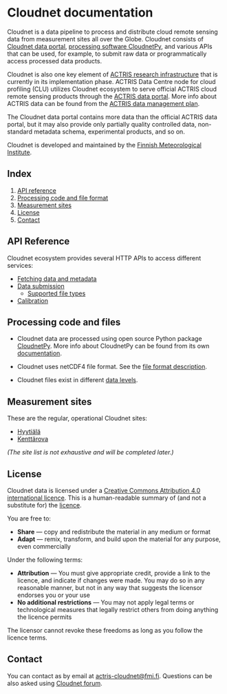 # Cloudnet documentation

Cloudnet is a data pipeline to process and distribute cloud remote sensing
data from measurement sites all over the Globe. Cloudnet consists of
[Cloudnet data portal](https://cloudnet.fmi.fi),
[processing software CloudnetPy](https://github.com/actris-cloudnet/cloudnetpy),
and various APIs that can be used, for example, to submit raw data or
programmatically access processed data products.

Cloudnet is also one key element of [ACTRIS research infrastructure](https://www.actris.eu/) that is
currently in its implementation phase. ACTRIS Data Centre node
for cloud profiling (CLU) utilizes Cloudnet ecosystem to serve official ACTRIS cloud
remote sensing products through the [ACTRIS data portal](https://actris.nilu.no/).
More info about ACTRIS data can be found from the
[ACTRIS data management plan](https://github.com/actris/data-management-plan/blob/master/DMP/ACTRIS-DMP.md).

The Cloudnet data portal contains more data than the official ACTRIS data portal,
but it may also provide only partially quality controlled data, non-standard metadata
schema, experimental products, and so on.

Cloudnet is developed and maintained by the [Finnish Meteorological Institute](https://en.ilmatieteenlaitos.fi/).

## Index

1. [API reference](#api-reference)
2. [Processing code and file format](#processing-code-and-file-format)
3. [Measurement sites](#measurement-sites)
3. [License](#license)
4. [Contact](#contact)

## API Reference

Cloudnet ecosystem provides several HTTP APIs to access different services:

* [Fetching data and metadata](api/data-portal.md)
* [Data submission](api/data-upload.md)
  * [Supported file types](api/upload-file-types.md)
* [Calibration](api/calibration.md)

## Processing code and files

* Cloudnet data are processed using open source Python package [CloudnetPy](https://github.com/actris-cloudnet/cloudnetpy).
More info about CloudnetPy can be found from its own [documentation](https://cloudnetpy.readthedocs.io/en/latest/?badge=latest).

* Cloudnet uses netCDF4 file format.
See the [file format description](https://cloudnetpy.readthedocs.io/en/latest/fileformat.html).

* Cloudnet files exist in different [data levels](levels.md).


## Measurement sites

These are the regular, operational Cloudnet sites:

* [Hyytiälä](sites/hyytiala.md)
* [Kenttärova](sites/kenttarova.md)

*(The site list is not exhaustive and will be completed later.)*

## License

Cloudnet data is licensed under a [Creative Commons Attribution 4.0 international licence](https://creativecommons.org/licenses/by/4.0).
  This is a human-readable summary of (and not a substitute for) the [licence](https://creativecommons.org/licenses/by/4.0/legalcode).

  You are free to:

  - **Share** — copy and redistribute the material in any medium or format</li>
  - **Adapt** — remix, transform, and build upon the material for any purpose, even commercially</li>

  Under the following terms:

  - **Attribution** — You must give appropriate credit, provide a link to the licence, and indicate if changes were made. You may do so in any reasonable manner, but not in any way that suggests the licensor endorses you or your use</li>
  - **No additional restrictions** — You may not apply legal terms or technological measures that legally restrict others from doing anything the licence permits</li>

  The licensor cannot revoke these freedoms as long as you follow the licence terms.

## Contact

You can contact as by email at [actris-cloudnet@fmi.fi](mailto:actris-cloudnet@fmi.fi). 
Questions can be also asked using [Cloudnet forum](https://forum.cloudnet.fmi.fi).
